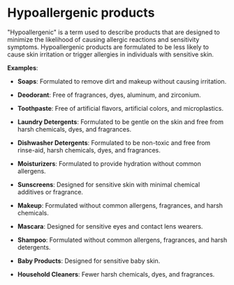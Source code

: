 <!--
source: gpt-3 + jph editing
tags: hypoallergenics list
-->

# Hypoallergenic products

"Hypoallergenic" is a term used to describe products that are designed to minimize the likelihood of causing allergic reactions and sensitivity symptoms. Hypoallergenic products are formulated to be less likely to cause skin irritation or trigger allergies in individuals with sensitive skin.

**Examples**:

* **Soaps**: Formulated to remove dirt and makeup without causing irritation.

* **Deodorant**: Free of fragrances, dyes, aluminum, and zirconium.

* **Toothpaste**: Free of artificial flavors, artificial colors, and microplastics.

* **Laundry Detergents**: Formulated to be gentle on the skin and free from harsh chemicals, dyes, and fragrances.

* **Dishwasher Detergents**: Formulated to be non-toxic and free from rinse-aid, harsh chemicals, dyes, and fragrances.

* **Moisturizers**: Formulated to provide hydration without common allergens.

* **Sunscreens**: Designed for sensitive skin with minimal chemical additives or fragrance.

* **Makeup**: Formulated without common allergens, fragrances, and harsh chemicals.

* **Mascara**: Designed for sensitive eyes and contact lens wearers.

* **Shampoo**: Formulated without common allergens, fragrances, and harsh detergents.

* **Baby Products**: Designed for sensitive baby skin.

* **Household Cleaners**: Fewer harsh chemicals, dyes, and fragrances.

